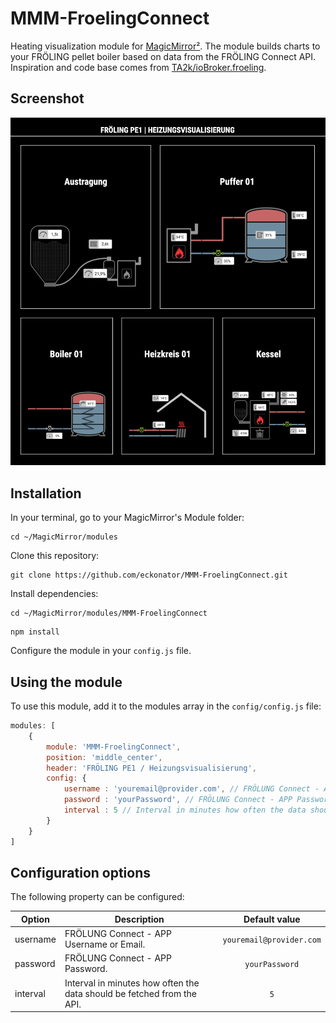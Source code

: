 # MMM-FroelingConnect
Heating visualization module for [MagicMirror²](https://github.com/MichMich/MagicMirror). The module builds charts to your FRÖLING pellet boiler based on data from the FRÖLING Connect API. Inspiration and code base comes from [TA2k/ioBroker.froeling](https://github.com/TA2k/ioBroker.froeling).

## Screenshot
![](MMM-FroelingConnect.png)

## Installation

In your terminal, go to your MagicMirror's Module folder:
````
cd ~/MagicMirror/modules
````

Clone this repository:
````
git clone https://github.com/eckonator/MMM-FroelingConnect.git
````

Install dependencies:
````
cd ~/MagicMirror/modules/MMM-FroelingConnect
````

````
npm install
````

Configure the module in your `config.js` file.

## Using the module

To use this module, add it to the modules array in the `config/config.js` file:
````javascript
modules: [
    {
        module: 'MMM-FroelingConnect',
        position: 'middle_center',
        header: 'FRÖLING PE1 / Heizungsvisualisierung',
        config: {
            username : 'youremail@provider.com', // FRÖLUNG Connect - APP Username or Email.
            password : 'yourPassword', // FRÖLUNG Connect - APP Password.
            interval : 5 // Interval in minutes how often the data should be fetched from the API.
        }
    }
]
````

## Configuration options

The following property can be configured:

| Option      | Description                                                            |        Default value         |
| ------------|------------------------------------------------------------------------|:----------------------------:|
| username    | FRÖLUNG Connect - APP Username or Email.                               | ```youremail@provider.com``` |
| password    | FRÖLUNG Connect - APP Password.                                        |      ```yourPassword```      |
| interval    | Interval in minutes how often the data should be fetched from the API. |           ```5```            |


